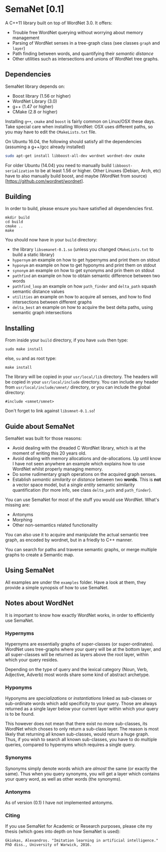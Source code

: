 # SemaNet [0.1]

A C++11 library built on top of WordNet 3.0.
It offers:

* Trouble free WordNet querying without worrying about memory management
* Parsing of WordNet senses in a tree-graph class (see classes `graph` and `layer`)
* Path finding between words, and quantifying their *semantic distance*
* Other utilities such as intersections and unions of WordNet tree graphs.

## Dependencies

SemaNet library depends on:

* Boost library (1.56 or higher)
* WordNet Library (3.0)
* g++ (1.47 or higher)
* CMake (2.8 or higher)

Installing `g++`, `cmake` and `boost` is fairly common on Linux/OSX these days.
Take special care when installing WordNet: OSX uses different paths, so you may have
to edit the `CMakeLists.txt` file.

On Ubuntu 16.04, the following should satisfy all the dependencies (assuming a g++/gcc already installed)

```bash
sudo apt-get install libboost-all-dev wordnet wordnet-dev cmake
```

For older Ubuntu (14.04) you need to manually build `libboost-serialization` to be at least 1.56 or higher.
Other Linuxes (Debian, Arch, etc) have to also manually build boost, and maybe (WordNet from source)[https://github.com/wordnet/wordnet].

## Building

In order to build, please ensure you have satisfied all dependencies first.

```
mkdir build
cd build
cmake ..
make
```

You should now have in your `build` directory:

* the library `libsemanet-0.1.so` (unless you changed `CMakeLists.txt` to build a static library)
* `hypernym` an example on how to get hypernyms and print them on stdout
* `hyponym` an example on how to get hyponyms and print them on stdout
* `synonym` an example on how to get synonyms and prin them on stdout
* `pathfind` an example on how to obtain semantic difference between two words
* `pathfind_loop` an example on how `path_finder` and `delta_path` squash semantic distance values
* `utilities` an example on how to acquire all senses, and how to find intersections between different graphs
* `delta_best` an example on how to acquire the best delta paths, using semantic graph intersections

## Installing

From inside your `build` directory, if you have `sudo` then type:

```
sudo make install
```

else, `su` and as root type:

```
make install
```

The library will be copied in your `usr/local/lib` directory.
The headers will be copied in your `usr/local/include` directory.
You can include any header from `usr/local/include/smnet/` directory, or
you can include the global directory:

```
#include <smnet/smnet>
```

Don't forget to link against `libsmnet-0.1.so`!

## Guide about SemaNet

SemaNet was built for those reasons:

* Avoid dealing with the dreaded C WordNet library, which is at the moment of writing this 20 years old.
* Avoid dealing with memory allocations and de-allocations. Up until know I have not seen anywhere an example
which explains how to use WordNet whilst properly managing memory.
* Do some rudimentary graph operations on the acquired graph senses.
* Establish *semantic similarity* or *distance* between two **words**. This is **not** a vector space model,
but a *single entity* semantic similarity quantification (for more info, see class `delta_path` and `path_finder`).

You can use SemaNet for most of the stuff you would use WordNet.
What's missing are:

* Antonyms
* Morphing
* Other non-semantics related functionality

You can also use it to acquire and manipulate the actual semantic tree graph, as encoded by wordnet,
but in a friedly to C++ manner.

You can search for paths and traverse semantic graphs,
or merge multiple graphs to create a Semantic map.

## Using SemaNet

All examples are under the `examples` folder.
Have a look at them, they provide a simple synopsis of how to use SemaNet.

## Notes about WordNet

It is important to know how exactly WordNet works, in order to efficiently use SemaNet.

### Hypernyms
Hypernyms are essentially graphs of super-classes (or super-ordinates).
WordNet uses tree-graphs where your query will be at the bottom layer,
and all super-classes will be returned as layers above the root layer,
within which your query resides.

Depending on the type of query and the lexical category (Noun, Verb, Adjective, Adverb)
most words share some kind of abstract archetype.

### Hyponyms
Hyponyms are *specializations* or *instantiations* linked as sub-classes
or sub-ordinate words which add specificity to your query.
Those are always returned as a single layer below your current layer
within which your query is to be found.

This however does not mean that there exist no more sub-classes,
its WordNet which choses to only return a sub-class layer.
The reason is most likely that returning all known sub-classes,
would return a huge graph.
Thus, if you wish to search all known sub-classes, you have to do
multiple queries, compared to hypernyms which requires a single query.

### Synonyms
Synonyms simply denote words which are *almost* the same (or exactly the same).
Thus when you query synonyms, you will get a layer which contains your query word,
as well as other words (the synonyms).

### Antonyms
As of version (0.1) I have not implemented antonyms.

### Citing

If you use SemaNet for Academic or Research purposes, please cite my thesis (which goes into depth on how SemaNet is used):

```
Gkiokas, Alexandros. "Imitation learning in artificial intelligence." PhD diss., University of Warwick, 2016.
```
